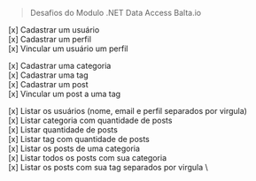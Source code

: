 > Desafios do Modulo .NET Data Access Balta.io

[x] Cadastrar um usuário \
[x] Cadastrar um perfil \
[x] Vincular um usuário um perfil

[x] Cadastrar uma categoria \
[x] Cadastrar uma tag \
[x] Cadastrar um post \
[x] Vincular um post a uma tag

[x] Listar os usuários (nome, email e perfil separados por virgula) \
[x] Listar categoria com quantidade de posts \
[x] Listar quantidade de posts \
[x] Listar tag com quantidade de posts \
[x] Listar os posts de uma categoria \
[x] Listar todos os posts com sua categoria \
[x] Listar os posts com sua tag separados por virgula \
